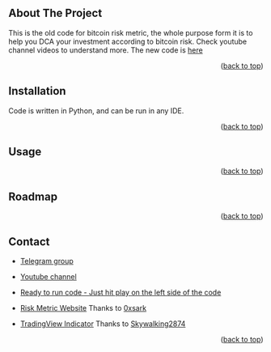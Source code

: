 
<!-- ABOUT THE PROJECT -->
## About The Project

This is the old code for bitcoin risk metric, the whole purpose form it is to help you DCA your investment according to bitcoin risk. Check youtube channel videos to understand more. The new code is [here](https://github.com/BitcoinRaven/Bitcoin-Risk-Metric-V2) 

<p align="right">(<a href="#top">back to top</a>)</p>


## Installation

Code is written in Python, and can be run in any IDE. 

<p align="right">(<a href="#top">back to top</a>)</p>


<!-- USAGE EXAMPLES -->
## Usage


<p align="right">(<a href="#top">back to top</a>)</p>

<!-- ROADMAP -->
## Roadmap


<p align="right">(<a href="#top">back to top</a>)</p>


<!-- CONTACT -->
## Contact

- [Telegram group](https://t.me/BitcoinRaven) 

- [Youtube channel](https://www.youtube.com/channel/UCrlkqSLmHL8ZPVpOxj7La4Q) 

- [Ready to run code - Just hit play on the left side of the code](https://colab.research.google.com/drive/1DejFMbwO7S7Dd7aV4z7FuGBu9VtTOcSv?usp=sharing) 

- [Risk Metric Website](https://risk.bitstack.se/) Thanks to [0xsark](https://twitter.com/0xsark)

- [TradingView Indicator](https://www.tradingview.com/script/K5YcHwKk-BTC-Risk-Metric/) Thanks to [Skywalking2874](https://www.tradingview.com/u/Skywalking2874/)

<p align="right">(<a href="#top">back to top</a>)</p>
